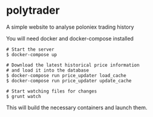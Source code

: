 # polytrader
A simple website to analyse poloniex trading history

You will need docker and docker-compose installed

    # Start the server
    $ docker-compose up

    # Download the latest historical price information
    # and load it into the database
    $ docker-compose run price_updater load_cache
    $ docker-compose run price_updater update_cache

    # Start watching files for changes
    $ grunt watch

This will build the necessary containers and launch them.
